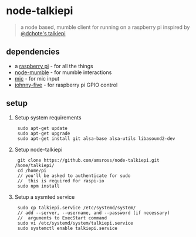 # node-talkiepi
> a node based, mumble client for running on a raspberry pi inspired by [@dchote's talkiepi](https://github.com/dchote/talkiepi)

## dependencies
* a [raspberry pi](https://www.raspberrypi.org/) - for all the things
* [node-mumble](https://github.com/Rantanen/node-mumble) - for mumble interactions
* [mic](https://github.com/ashishbajaj99/mic) - for mic input
* [johnny-five](https://github.com/rwaldron/johnny-five) - for raspberry pi GPIO control

## setup

1. Setup system requirements

        sudo apt-get update
        sudo apt-get upgrade
        sudo apt-get install git alsa-base alsa-utils libasound2-dev

2. Setup node-talkiepi

        git clone https://github.com/amsross/node-talkiepi.git /home/talkiepi/
        cd /home/pi
        // you'll be asked to authenticate for sudo
        //  this is required for raspi-io
        sudo npm install

3. Setup a sysmted service

        sudo cp talkiepi.service /etc/systemd/system/
        // add --server, --username, and --password (if necessary)
        //  arguments to ExecStart command
        sudo vi /etc/systemd/system/talkiepi.service
        sudo systemctl enable talkiepi.service

